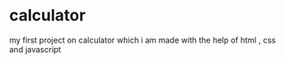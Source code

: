 # calculator
my first project on calculator which i am made with the help of html , css and javascript
